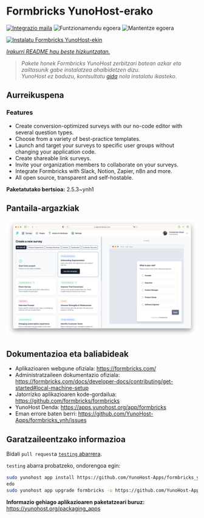 <!--
Ohart ongi: README hau automatikoki sortu da <https://github.com/YunoHost/apps/tree/master/tools/readme_generator>ri esker
EZ editatu eskuz.
-->

# Formbricks YunoHost-erako

[![Integrazio maila](https://dash.yunohost.org/integration/formbricks.svg)](https://ci-apps.yunohost.org/ci/apps/formbricks/) ![Funtzionamendu egoera](https://ci-apps.yunohost.org/ci/badges/formbricks.status.svg) ![Mantentze egoera](https://ci-apps.yunohost.org/ci/badges/formbricks.maintain.svg)

[![Instalatu Formbricks YunoHost-ekin](https://install-app.yunohost.org/install-with-yunohost.svg)](https://install-app.yunohost.org/?app=formbricks)

*[Irakurri README hau beste hizkuntzatan.](./ALL_README.md)*

> *Pakete honek Formbricks YunoHost zerbitzari batean azkar eta zailtasunik gabe instalatzea ahalbidetzen dizu.*  
> *YunoHost ez baduzu, kontsultatu [gida](https://yunohost.org/install) nola instalatu ikasteko.*

## Aurreikuspena

### Features

- Create conversion-optimized surveys with our no-code editor with several question types.
- Choose from a variety of best-practice templates.
- Launch and target your surveys to specific user groups without changing your application code.
- Create shareable link surveys.
- Invite your organization members to collaborate on your surveys.
- Integrate Formbricks with Slack, Notion, Zapier, n8n and more.
- All open source, transparent and self-hostable.


**Paketatutako bertsioa:** 2.5.3~ynh1

## Pantaila-argazkiak

![Formbricks(r)en pantaila-argazkia](./doc/screenshots/screenshot.png)

## Dokumentazioa eta baliabideak

- Aplikazioaren webgune ofiziala: <https://formbricks.com/>
- Administratzaileen dokumentazio ofiziala: <https://formbricks.com/docs/developer-docs/contributing/get-started#local-machine-setup>
- Jatorrizko aplikazioaren kode-gordailua: <https://github.com/formbricks/formbricks>
- YunoHost Denda: <https://apps.yunohost.org/app/formbricks>
- Eman errore baten berri: <https://github.com/YunoHost-Apps/formbricks_ynh/issues>

## Garatzaileentzako informazioa

Bidali `pull request`a [`testing` abarrera](https://github.com/YunoHost-Apps/formbricks_ynh/tree/testing).

`testing` abarra probatzeko, ondorengoa egin:

```bash
sudo yunohost app install https://github.com/YunoHost-Apps/formbricks_ynh/tree/testing --debug
edo
sudo yunohost app upgrade formbricks -u https://github.com/YunoHost-Apps/formbricks_ynh/tree/testing --debug
```

**Informazio gehiago aplikazioaren paketatzeari buruz:** <https://yunohost.org/packaging_apps>
